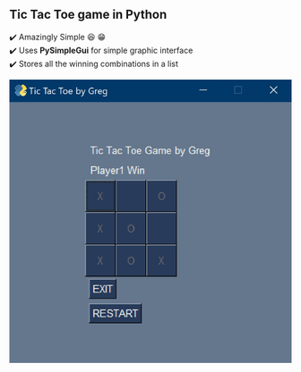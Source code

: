 ## Tic Tac Toe game in Python

:heavy_check_mark: Amazingly Simple :satisfied: :grin:<br>
:heavy_check_mark: Uses **PySimpleGui** for simple graphic interface<br>
:heavy_check_mark: Stores all the winning combinations in a list

![Tic Tac Toe game in Python](https://github.com/zvikasan/TicTacToe-Python/blob/master/app_screenshot.jpg?raw=true)
